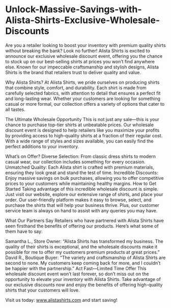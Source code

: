 # Unlock-Massive-Savings-with-Alista-Shirts-Exclusive-Wholesale-Discounts
Are you a retailer looking to boost your inventory with premium quality shirts without breaking the bank? Look no further! Alista Shirts is excited to announce our exclusive wholesale discount event, offering you the chance to stock up on our best-selling shirts at prices you won’t find anywhere else. Known for our impeccable craftsmanship and stylish designs, Alista Shirts is the brand that retailers trust to deliver quality and value.

Why Alista Shirts?
At Alista Shirts, we pride ourselves on producing shirts that combine style, comfort, and durability. Each shirt is made from carefully selected fabrics, with attention to detail that ensures a perfect fit and long-lasting wear. Whether your customers are looking for something casual or more formal, our collection offers a variety of options that cater to all tastes.

The Ultimate Wholesale Opportunity
This is not just any sale—this is your chance to purchase top-tier shirts at unbeatable prices. Our wholesale discount event is designed to help retailers like you maximize your profits by providing access to high-quality shirts at a fraction of their regular cost. With a wide range of styles and sizes available, you can easily find the perfect additions to your inventory.

What’s on Offer?
Diverse Selection: From classic dress shirts to modern casual wear, our collection includes something for every occasion.
Unmatched Quality: Each Alista shirt is crafted with premium materials, ensuring they look great and stand the test of time.
Incredible Discounts: Enjoy massive savings on bulk purchases, allowing you to offer competitive prices to your customers while maintaining healthy margins.
How to Get Started
Taking advantage of this incredible wholesale discount is simple. Just visit our website, explore our extensive range of shirts, and place your order. Our user-friendly platform makes it easy to browse, select, and purchase the shirts that will help your business thrive. Plus, our customer service team is always on hand to assist with any queries you may have.

What Our Partners Say
Retailers who have partnered with Alista Shirts have seen firsthand the benefits of offering our products. Here’s what some of them have to say:

Samantha L., Store Owner: “Alista Shirts has transformed my business. The quality of their shirts is exceptional, and the wholesale discounts make it possible for me to offer my customers premium products at great prices.”
David R., Boutique Buyer: “The variety and craftsmanship of Alista Shirts are second to none. My customers keep coming back for more, and I couldn’t be happier with the partnership.”
Act Fast—Limited Time Offer
This wholesale discount event won’t last forever, so don’t miss out on the opportunity to elevate your inventory with Alista Shirts. Take advantage of our exclusive discounts now and enjoy the benefits of offering high-quality shirts that your customers will love.

Visit us today: www.alistashirts.com and start saving!
